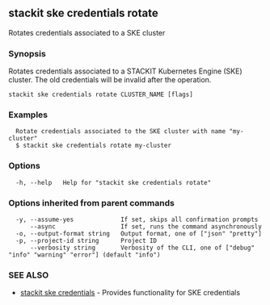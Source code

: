 ## stackit ske credentials rotate

Rotates credentials associated to a SKE cluster

### Synopsis

Rotates credentials associated to a STACKIT Kubernetes Engine (SKE) cluster. The old credentials will be invalid after the operation.

```
stackit ske credentials rotate CLUSTER_NAME [flags]
```

### Examples

```
  Rotate credentials associated to the SKE cluster with name "my-cluster"
  $ stackit ske credentials rotate my-cluster
```

### Options

```
  -h, --help   Help for "stackit ske credentials rotate"
```

### Options inherited from parent commands

```
  -y, --assume-yes             If set, skips all confirmation prompts
      --async                  If set, runs the command asynchronously
  -o, --output-format string   Output format, one of ["json" "pretty"]
  -p, --project-id string      Project ID
      --verbosity string       Verbosity of the CLI, one of ["debug" "info" "warning" "error"] (default "info")
```

### SEE ALSO

* [stackit ske credentials](./stackit_ske_credentials.md)	 - Provides functionality for SKE credentials

